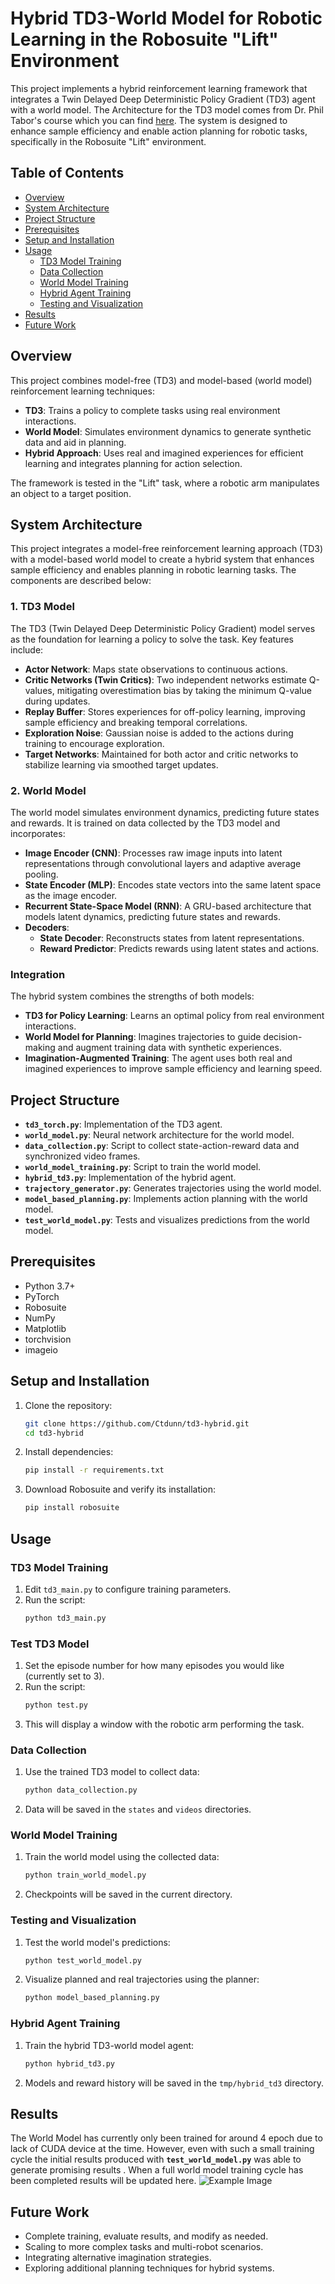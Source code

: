 
# Hybrid TD3-World Model for Robotic Learning in the Robosuite "Lift" Environment

This project implements a hybrid reinforcement learning framework that integrates a Twin Delayed Deep Deterministic 
Policy Gradient (TD3) agent with a world model. The Architecture for the TD3 model comes from Dr. Phil Tabor's course which you 
can find [here](https://www.udemy.com/course/actor-critic-methods-from-paper-to-code-with-pytorch/?kw=modern+reinfor&src=sac&couponCode=LEARNNOWPLANS).
 The system is designed to enhance sample efficiency and enable action
planning for robotic tasks, specifically in the Robosuite "Lift" environment.

## Table of Contents

- [Overview](#overview)
- [System Architecture](#system-architecture)
- [Project Structure](#project-structure)
- [Prerequisites](#prerequisites)
- [Setup and Installation](#setup-and-installation)
- [Usage](#usage)
  - [TD3 Model Training](#td3-model-training)
  - [Data Collection](#data-collection)
  - [World Model Training](#world-model-training)
  - [Hybrid Agent Training](#hybrid-agent-training)
  - [Testing and Visualization](#testing-and-visualization)
- [Results](#results)
- [Future Work](#future-work)

## Overview

This project combines model-free (TD3) and model-based (world model) reinforcement learning techniques:
- **TD3**: Trains a policy to complete tasks using real environment interactions.
- **World Model**: Simulates environment dynamics to generate synthetic data and aid in planning.
- **Hybrid Approach**: Uses real and imagined experiences for efficient learning and integrates planning for action selection.

The framework is tested in the "Lift" task, where a robotic arm manipulates an object to a target position.

## **System Architecture**

This project integrates a model-free reinforcement learning approach (TD3) with a model-based world model to create a hybrid system that enhances sample efficiency and enables planning in robotic learning tasks. The components are described below:

### **1. TD3 Model**
The TD3 (Twin Delayed Deep Deterministic Policy Gradient) model serves as the foundation for learning a policy to solve the task. Key features include:

- **Actor Network**: Maps state observations to continuous actions.
- **Critic Networks (Twin Critics)**: Two independent networks estimate Q-values, mitigating overestimation bias by taking the minimum Q-value during updates.
- **Replay Buffer**: Stores experiences for off-policy learning, improving sample efficiency and breaking temporal correlations.
- **Exploration Noise**: Gaussian noise is added to the actions during training to encourage exploration.
- **Target Networks**: Maintained for both actor and critic networks to stabilize learning via smoothed target updates.

### **2. World Model**
The world model simulates environment dynamics, predicting future states and rewards. It is trained on data collected by the TD3 model and incorporates:

- **Image Encoder (CNN)**: Processes raw image inputs into latent representations through convolutional layers and adaptive average pooling.
- **State Encoder (MLP)**: Encodes state vectors into the same latent space as the image encoder.
- **Recurrent State-Space Model (RNN)**: A GRU-based architecture that models latent dynamics, predicting future states and rewards.
- **Decoders**:  
  - **State Decoder**: Reconstructs states from latent representations.  
  - **Reward Predictor**: Predicts rewards using latent states and actions.


### **Integration**
The hybrid system combines the strengths of both models:
- **TD3 for Policy Learning**: Learns an optimal policy from real environment interactions.
- **World Model for Planning**: Imagines trajectories to guide decision-making and augment training data with synthetic experiences.
- **Imagination-Augmented Training**: The agent uses both real and imagined experiences to improve sample efficiency and learning speed.

## Project Structure

- **`td3_torch.py`**: Implementation of the TD3 agent.
- **`world_model.py`**: Neural network architecture for the world model.
- **`data_collection.py`**: Script to collect state-action-reward data and synchronized video frames.
- **`world_model_training.py`**: Script to train the world model.
- **`hybrid_td3.py`**: Implementation of the hybrid agent.
- **`trajectory_generator.py`**: Generates trajectories using the world model.
- **`model_based_planning.py`**: Implements action planning with the world model.
- **`test_world_model.py`**: Tests and visualizes predictions from the world model.

## Prerequisites

- Python 3.7+
- PyTorch
- Robosuite
- NumPy
- Matplotlib
- torchvision
- imageio

## Setup and Installation

1. Clone the repository:
   ```bash
   git clone https://github.com/Ctdunn/td3-hybrid.git
   cd td3-hybrid
   ```

2. Install dependencies:
   ```bash
   pip install -r requirements.txt
   ```

3. Download Robosuite and verify its installation:
   ```bash
   pip install robosuite
   ```

## Usage

### TD3 Model Training
1. Edit `td3_main.py` to configure training parameters.
2. Run the script:
   ```bash
   python td3_main.py
   ```
### Test TD3 Model
1. Set the episode number for how many episodes you would like (currently set to 3).
2. Run the script:
   ```bash
   python test.py
   ```
3. This will display a window with the robotic arm performing the task.
### Data Collection
1. Use the trained TD3 model to collect data:
   ```bash
   python data_collection.py
   ```

2. Data will be saved in the `states` and `videos` directories.

### World Model Training
1. Train the world model using the collected data:
   ```bash
   python train_world_model.py
   ```

2. Checkpoints will be saved in the current directory.

### Testing and Visualization
1. Test the world model's predictions:
   ```bash
   python test_world_model.py
   ```

2. Visualize planned and real trajectories using the planner:
   ```bash
   python model_based_planning.py
   ```

### Hybrid Agent Training
1. Train the hybrid TD3-world model agent:
   ```bash
   python hybrid_td3.py
   ```

2. Models and reward history will be saved in the `tmp/hybrid_td3` directory.




## Results
The World Model has currently only been trained for around 4 epoch due to lack of CUDA device at the time. 
However, even with such a small training cycle the initial results produced with **`test_world_model.py`** 
was able to generate promising results . 
When a full world model training cycle has been completed results will be updated here.
![Example Image](reward_predictions.png)
## Future Work

- Complete training, evaluate results, and modify as needed.
- Scaling to more complex tasks and multi-robot scenarios.
- Integrating alternative imagination strategies.
- Exploring additional planning techniques for hybrid systems.


